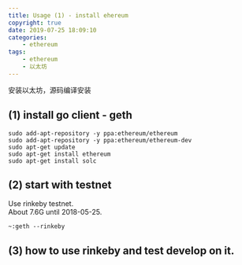 ```yaml
---
title: Usage (1) - install ehereum
copyright: true
date: 2019-07-25 18:09:10
categories:
    - ethereum
tags:
    - ethereum
    - 以太坊
---
```

安装以太坊，源码编译安装

<!-- more -->

## (1) install go client - geth

```
sudo add-apt-repository -y ppa:ethereum/ethereum
sudo add-apt-repository -y ppa:ethereum/ethereum-dev
sudo apt-get update
sudo apt-get install ethereum
sudo apt-get install solc
```

## (2) start with testnet

Use rinkeby testnet.        
About 7.6G until 2018-05-25.
```
~:geth --rinkeby
```

## (3) how to use rinkeby and test develop on it.
